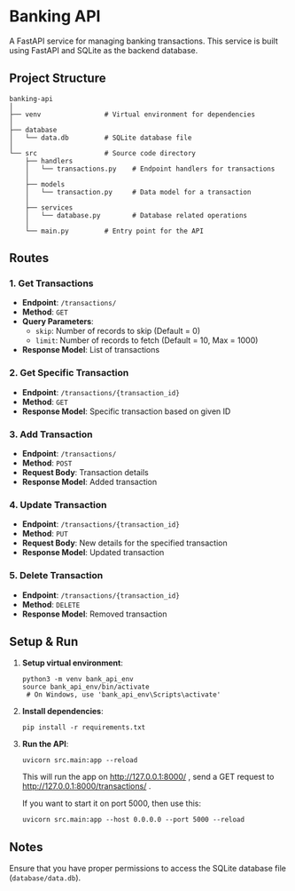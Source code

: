# Banking API

A FastAPI service for managing banking transactions. This service is built using FastAPI and SQLite as the backend database.

## Project Structure

```
banking-api
│
├── venv                # Virtual environment for dependencies
│
├── database
│   └── data.db         # SQLite database file
│
└── src                 # Source code directory
    ├── handlers
    │   └── transactions.py    # Endpoint handlers for transactions
    │
    ├── models
    │   └── transaction.py     # Data model for a transaction
    │
    ├── services
    │   └── database.py        # Database related operations
    │
    └── main.py         # Entry point for the API
```

## Routes

### 1. Get Transactions

- **Endpoint**: `/transactions/`
- **Method**: `GET`
- **Query Parameters**:
  - `skip`: Number of records to skip (Default = 0)
  - `limit`: Number of records to fetch (Default = 10, Max = 1000)
- **Response Model**: List of transactions

### 2. Get Specific Transaction

- **Endpoint**: `/transactions/{transaction_id}`
- **Method**: `GET`
- **Response Model**: Specific transaction based on given ID

### 3. Add Transaction

- **Endpoint**: `/transactions/`
- **Method**: `POST`
- **Request Body**: Transaction details
- **Response Model**: Added transaction

### 4. Update Transaction

- **Endpoint**: `/transactions/{transaction_id}`
- **Method**: `PUT`
- **Request Body**: New details for the specified transaction
- **Response Model**: Updated transaction

### 5. Delete Transaction

- **Endpoint**: `/transactions/{transaction_id}`
- **Method**: `DELETE`
- **Response Model**: Removed transaction

## Setup & Run

1. **Setup virtual environment**:

   ```
   python3 -m venv bank_api_env
   source bank_api_env/bin/activate
    # On Windows, use 'bank_api_env\Scripts\activate'
   ```

2. **Install dependencies**:

   ```
   pip install -r requirements.txt
   ```

3. **Run the API**:

   ```
   uvicorn src.main:app --reload
   ```

   This will run the app on http://127.0.0.1:8000/ , send a GET request to http://127.0.0.1:8000/transactions/ .

   If you want to start it on port 5000, then use this:

   ```
   uvicorn src.main:app --host 0.0.0.0 --port 5000 --reload
   ```

## Notes

Ensure that you have proper permissions to access the SQLite database file (`database/data.db`).
